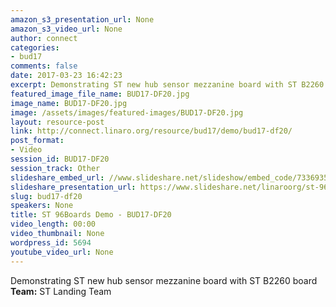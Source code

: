 ```yaml
---
amazon_s3_presentation_url: None
amazon_s3_video_url: None
author: connect
categories:
- bud17
comments: false
date: 2017-03-23 16:42:23
excerpt: Demonstrating ST new hub sensor mezzanine board with ST B2260 board
featured_image_file_name: BUD17-DF20.jpg
image_name: BUD17-DF20.jpg
image: /assets/images/featured-images/BUD17-DF20.jpg
layout: resource-post
link: http://connect.linaro.org/resource/bud17/demo/bud17-df20/
post_format:
- Video
session_id: BUD17-DF20
session_track: Other
slideshare_embed_url: //www.slideshare.net/slideshow/embed_code/73369355
slideshare_presentation_url: https://www.slideshare.net/linaroorg/st-96boards-demo
slug: bud17-df20
speakers: None
title: ST 96Boards Demo - BUD17-DF20
video_length: 00:00
video_thumbnail: None
wordpress_id: 5694
youtube_video_url: None
---
```


Demonstrating ST new hub sensor mezzanine board with ST B2260 board
**Team:** ST Landing Team
